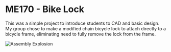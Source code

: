 # ME170 - Bike Lock

This was a simple project to introduce students to CAD and basic design.
My group chose to make a modified chain bicycle lock to attach directly to a bicycle frame, eliminating need to fully remove the lock from the frame.

![Assembly Explosion](/../main/Mechanical%20Course%20Projects/Year%201%20-%20Bike%20Lock/01ChainExplosion.gif)